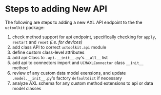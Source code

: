 # Steps to adding New API

The following are steps to adding a new AXL API endpoint to the the `uctoolkit` package:

 1. check method support for api endpoint, specifically checking for `apply`, `restart` and `reset` *(i.e. for devices)*
 1. add class API to correct `uctoolkit.api` module
 1. define custom class-level attributes
 1. add api Class to `.api.__init__.py`'s `__all__` list
 1. add api to connectors import and `UCMAXLConnector` class `__init__` method
 1. review of any custom data model exensions, and update `.model.__init__.py`'s factory `defaultdict` if necessary
 1. analyze AXL schema for any custom method extensions to api or data model classes
